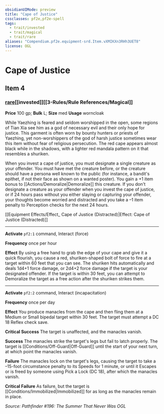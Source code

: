 ```yaml
---
obsidianUIMode: preview
title: "Cape of Justice"
cssclasses: pf2e,pf2e-spell
tags:
  - trait/invested
  - trait/magical
  - trait/rare
aliases: "Compendium.pf2e.equipment-srd.Item.vXMIKXn3RHh3UET8"
license: OGL
---
```

# Cape of Justice
## Item 4
### [rare](rare.md "Rare Rarity Trait")[[invested]][[3-Rules/Rule References/Magical]]


**Price** 100 gp; 
**Bulk** L; **Size** med
**Usage** worncloak

While Yaezhing is feared and seldom worshipped in the open, some regions of Tian Xia see him as a god of necessary evil and their only hope for justice. This garment is often worn by bounty hunters or priests of Yaezhing, yet non-worshippers of the god of harsh justice sometimes wear this item without fear of religious persecution. The red cape appears almost black while in the shadows, with a lighter red mandala pattern on it that resembles a shuriken.

When you invest a cape of justice, you must designate a single creature as your offender. You must have met the creature before, or the creature should have a persona well known to the public (for instance, a bandit's epithet, if not their face as shown on a wanted poster). You gain a +1 item bonus to [[Actions/Demoralize|Demoralize]] this creature. If you don't designate a creature as your offender when you invest the cape of justice, or if 24 hours pass without you either slaying or capturing your offender, your thoughts become worried and distracted and you take a –1 item penalty to Perception checks for the next 24 hours.

[[Equipment Effects/Effect_ Cape of Justice (Distracted)|Effect: Cape of Justice (Distracted)]]

* * *

**Activate** `pf2:1` command, Interact (force)

**Frequency** once per hour

**Effect** By using a free hand to grab the edge of your cape and give it a quick flourish, you cause a red, shuriken-shaped bolt of force to fire at a target within 60 feet that you can see. The shuriken hits automatically and deals 1d4+1 force damage, or 2d4+2 force damage if the target is your designated offender. If the target is within 30 feet, you can attempt to Demoralize the target as a free action after the shuriken strikes them.

* * *

**Activate** `pf2:2` command, Interact (incapacitation)

**Frequency** once per day

**Effect** You produce manacles from the cape and then fling them at a Medium or Small bipedal target within 30 feet. The target must attempt a DC 18 Reflex check save.

**Critical Success** The target is unaffected, and the manacles vanish.

**Success** The manacles strike the target's legs but fail to latch properly. The target is [[Conditions/Off-Guard|Off-Guard]] until the start of your next turn, at which point the manacles vanish.

**Failure** The manacles lock on the target's legs, causing the target to take a –15-foot circumstance penalty to its Speeds for 1 minute, or until it Escapes or is freed by someone using Pick a Lock (DC 18), after which the manacles vanish.

**Critical Failure** As failure, but the target is [[Conditions/Immobilized|Immobilized]] for as long as the manacles remain in place.

*Source: Pathfinder #196: The Summer That Never Was*
*OGL*